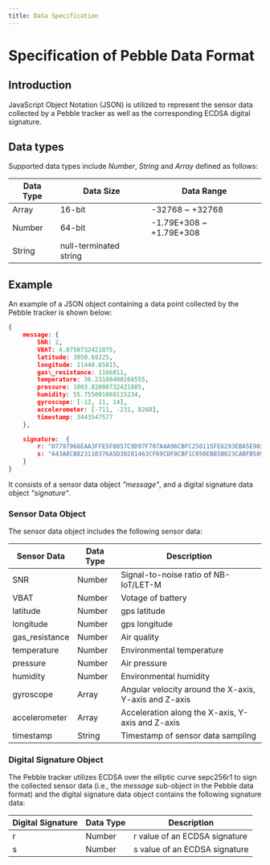 ```yaml
---
title: Data Specification
---
```


# Specification of Pebble Data Format

## Introduction

JavaScript Object Notation (JSON) is utilized to represent the sensor data collected by a Pebble tracker as well as the corresponding ECDSA digital signature.

## Data types

Supported data types include _Number_, _String_ and _Array_ defined as follows:

| Data Type | Data Size              | Data Range              |
| --------- | ---------------------- | ----------------------- |
| Array     | 16-bit                 | -32768 ~ +32768         |
| Number    | 64-bit                 | -1.79E+308 ~ +1.79E+308 |
| String    | null-terminated string |

## Example

An example of a JSON object containing a data point collected by the Pebble tracker is shown below:

```json
{
	message: {
		SNR: 2,
		VBAT: 4.0750732421875,
		latitude: 3050.69225,
		longitude: 11448.65815,
		gas\_resistance: 1166811,
		temperature: 36.23188400268555,
		pressure: 1003.82000732421885,
		humidity: 55.755001068115234,
		gyroscope: [-12, 11, 14],
		accelerometer: [-711, -231, 8260],
		timestamp: 3443547577
	},

	signature:  {
		r: "D7797968EAA3FFE5F8057C9D97F707A4A96CBFC250115FE6293EBA5E90327174",
		s: "643A8CB823110376A5D30201463CF69CDF8CBF1C050EB85B023CABFB589C3222"
	}
}
```

It consists of a sensor data object _"message"_, and a digital signature data object _"signature"_.

### Sensor Data Object

The sensor data object includes the following sensor data:

| Sensor Data    | Data Type | Description                                           |
| -------------- | --------- | ----------------------------------------------------- |
| SNR            | Number    | Signal-to-noise ratio of NB-IoT/LET-M                 |
| VBAT           | Number    | Votage of battery                                     |
| latitude       | Number    | gps latitude                                          |
| longitude      | Number    | gps longitude                                         |
| gas_resistance | Number    | Air quality                                           |
| temperature    | Number    | Environmental temperature                             |
| pressure       | Number    | Air pressure                                          |
| humidity       | Number    | Environmental humidity                                |
| gyroscope      | Array     | Angular velocity around the X-axis, Y-axis and Z-axis |
| accelerometer  | Array     | Acceleration along the X-axis, Y-axis and Z-axis      |
| timestamp      | String    | Timestamp of sensor data sampling                     |

### Digital Signature Object

The Pebble tracker utilizes ECDSA over the elliptic curve sepc256r1 to sign the collected sensor data (i.e., the _message_ sub-object in the Pebble data format) and the digital signature data object contains the following signature data:

| Digital Signature | Data Type | Description                   |
| ----------------- | --------- | ----------------------------- |
| r                 | Number    | r value of an ECDSA signature |
| s                 | Number    | s value of an ECDSA signature |
